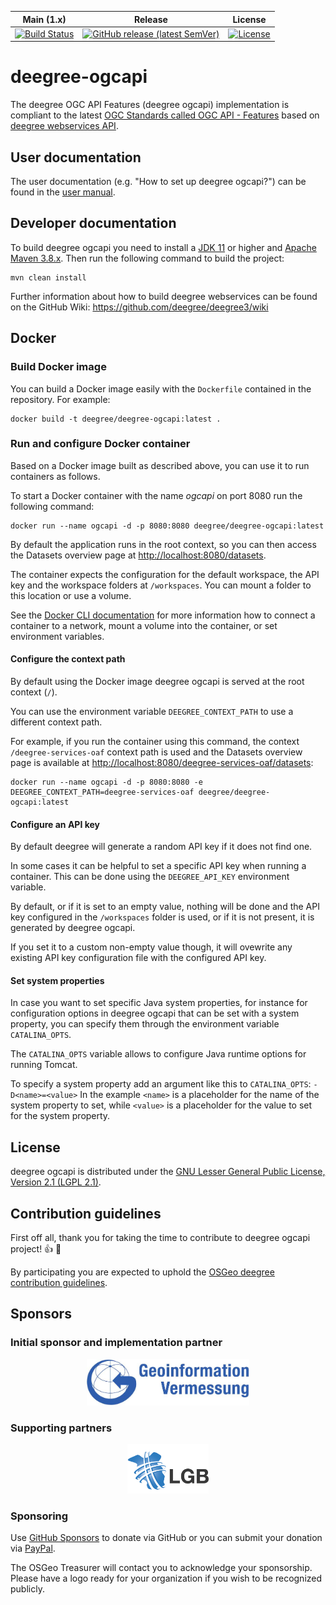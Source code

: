 | Main (1.x)                                                                                                                                                | Release                                                                                                                                                                    | License |
|-----------------------------------------------------------------------------------------------------------------------------------------------------------|----------------------------------------------------------------------------------------------------------------------------------------------------------------------------|---------|
| [![Build Status](https://buildserver.deegree.org/buildStatus/icon?job=deegree-ogcapi-BUILD)](https://buildserver.deegree.org/view/deegree-ogcapi/job/deegree-ogcapi-BUILD/) | [![GitHub release (latest SemVer)](https://img.shields.io/github/v/release/deegree/deegree-ogcapi?sort=semver)](https://github.com/deegree/deegree-ogcapi/releases/latest) | [![License](https://img.shields.io/badge/License-LGPL%20v2.1-blue.svg)](https://www.gnu.org/licenses/lgpl-2.1) |

# deegree-ogcapi
The deegree OGC API Features (deegree ogcapi) implementation is compliant to the latest [OGC Standards called OGC API - Features](https://ogcapi.ogc.org/) based on [deegree webservices API](https://github.com/deegree/deegree3).

## User documentation
The user documentation (e.g. "How to set up deegree ogcapi?") can be found in the [user manual](./deegree-ogcapi-documentation/src/main/asciidoc/index.adoc).

## Developer documentation
To build deegree ogcapi you need to install a [JDK 11](https://adoptium.net/?variant=openjdk11&jvmVariant=hotspot) or higher and [Apache Maven 3.8.x](https://maven.apache.org/). Then run the following command to build the project:

```shell
mvn clean install
```

Further information about how to build deegree webservices can be found on the GitHub Wiki: 
https://github.com/deegree/deegree3/wiki

## Docker

### Build Docker image

You can build a Docker image easily with the `Dockerfile` contained in the repository. For example:

```
docker build -t deegree/deegree-ogcapi:latest .
```

### Run and configure Docker container

Based on a Docker image built as described above, you can use it to run containers as follows.

To start a Docker container with the name *ogcapi* on port 8080 run the following command:

```
docker run --name ogcapi -d -p 8080:8080 deegree/deegree-ogcapi:latest
```

By default the application runs in the root context, so you can then access the Datasets overview page at <http://localhost:8080/datasets>.

The container expects the configuration for the default workspace, the API key and the workspace folders at `/workspaces`.
You can mount a folder to this location or use a volume.

See the [Docker CLI documentation](https://docs.docker.com/engine/reference/commandline/cli/) for more information how to connect a container to a network, mount a volume into the container, or set environment variables.

#### Configure the context path

By default using the Docker image deegree ogcapi is served at the root context (`/`).

You can use the environment variable `DEEGREE_CONTEXT_PATH` to use a different context path.

For example, if you run the container using this command, the context `/deegree-services-oaf` context path is used and the Datasets overview page is available at <http://localhost:8080/deegree-services-oaf/datasets>:

```
docker run --name ogcapi -d -p 8080:8080 -e DEEGREE_CONTEXT_PATH=deegree-services-oaf deegree/deegree-ogcapi:latest
```

#### Configure an API key

By default deegree will generate a random API key if it does not find one.

In some cases it can be helpful to set a specific API key when running a container. This can be done using the `DEEGREE_API_KEY` environment variable.

By default, or if it is set to an empty value, nothing will be done and the API key configured in the `/workspaces` folder is used, or if it is not present, it is generated by deegree ogcapi.

If you set it to a custom non-empty value though, it will ovewrite any existing API key configuration file with the configured API key.

#### Set system properties

In case you want to set specific Java system properties, for instance for configuration options in deegree ogcapi that can be set with a system property, you can specify them through the environment variable `CATALINA_OPTS`.

The `CATALINA_OPTS` variable allows to configure Java runtime options for running Tomcat.

To specify a system property add an argument like this to `CATALINA_OPTS`: `-D<name>=<value>`
In the example `<name>` is a placeholder for the name of the system property to set, while `<value>` is a placeholder for the value to set for the system property.


## License
deegree ogcapi is distributed under the [GNU Lesser General Public License, Version 2.1 (LGPL 2.1)](LICENSE).

## Contribution guidelines
First off all, thank you for taking the time to contribute to deegree ogcapi project! :+1: :tada:

By participating you are expected to uphold the [OSGeo deegree contribution guidelines](https://github.com/deegree/deegree3/blob/master/CONTRIB.md).

## Sponsors
### Initial sponsor and implementation partner 

<p align="center">
  <a href="https://geoinfo.hamburg.de/" target="_blank">
    <img width="260px" src="sponsor_lgv.png">
  </a>
</p>

### Supporting partners

<p align="center">
  <a href="https://www.geobasis-bb.de/" target="_blank">
    <img width="130px" src="sponsor_lgb.jpg">
  </a>
</p>

### Sponsoring 
Use [GitHub Sponsors](https://github.com/sponsors/OSGeo) to donate via GitHub or you can submit your donation via [PayPal](https://www.paypal.com/donate/?cmd=_s-xclick&hosted_button_id=NWV8QNKA36YGL&source=url).

The OSGeo Treasurer will contact you to acknowledge your sponsorship. Please have a logo ready for your organization if you wish to be recognized publicly.

